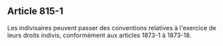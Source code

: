 Article 815-1
----
Les indivisaires peuvent passer des conventions relatives à l'exercice de leurs
droits indivis, conformément aux articles 1873-1 à 1873-18.
